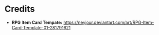 # Credits

- **RPG Item Card Tempate:** https://neyjour.deviantart.com/art/RPG-Item-Card-Template-01-281791621
